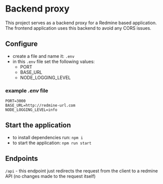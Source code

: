 # Backend proxy

This project serves as a backend proxy for a Redmine based application. The frontend application uses this backend to avoid any CORS issues.

## Configure

- create a file and name it: `.env`
- in this `.env` file set the following values: 
  - PORT
  - BASE_URL
  - NODE_LOGGING_LEVEL

### example *.env* file
```
PORT=3000
BASE_URL=http://redmine-url.com
NODE_LOGGING_LEVEL=info
```

## Start the application

- to install dependencies run: `npm i`
- to start the application: `npm run start`

## Endpoints

`/api` - this endpoint just redirects the request from the client to a redmine API (no changes made to the request itself)
